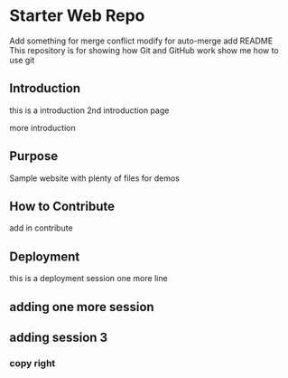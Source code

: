# Starter Web Repo
Add something for merge conflict
modify for auto-merge
add README  
This repository is for showing how Git and GitHub work
show me how to use git 
## Introduction

this is a introduction
2nd introduction page

more introduction
## Purpose

Sample website with plenty of files for demos

## How to Contribute
add in contribute 

## Deployment
this is a deployment session
one more line


## adding one more session


## adding session 3

### copy right
